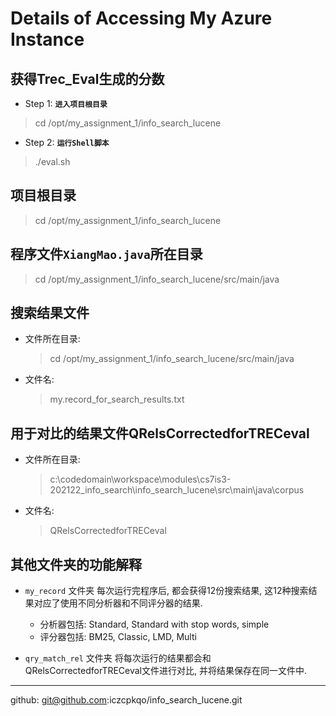 # Details of Accessing My Azure Instance

## 获得Trec_Eval生成的分数

* Step 1: **`进入项目根目录`**
> cd /opt/my_assignment_1/info_search_lucene

* Step 2: **`运行Shell脚本`**
> ./eval.sh

## 项目根目录

> cd /opt/my_assignment_1/info_search_lucene

## 程序文件`XiangMao.java`所在目录

> cd /opt/my_assignment_1/info_search_lucene/src/main/java

## 搜索结果文件

* 文件所在目录:

  > cd /opt/my_assignment_1/info_search_lucene/src/main/java

* 文件名:

  > my.record_for_search_results.txt

## 用于对比的结果文件QRelsCorrectedforTRECeval

* 文件所在目录:

  > c:\codedomain\workspace\modules\cs7is3-202122_info_search\info_search_lucene\src\main\java\corpus

* 文件名:
  
  > QRelsCorrectedforTRECeval

## 其他文件夹的功能解释

* `my_record` 文件夹
每次运行完程序后, 都会获得12份搜索结果, 这12种搜索结果对应了使用不同分析器和不同评分器的结果.
  - 分析器包括: Standard, Standard with stop words, simple
  - 评分器包括: BM25, Classic, LMD, Multi

* `qry_match_rel` 文件夹
将每次运行的结果都会和QRelsCorrectedforTRECeval文件进行对比, 并将结果保存在同一文件中.

---

github: git@github.com:iczcpkqo/info_search_lucene.git
